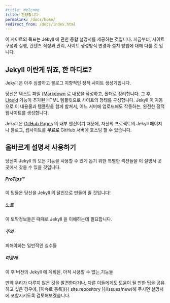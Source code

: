 ```yaml
---
#title: Welcome
title: 환영합니다
permalink: /docs/home/
redirect_from: /docs/index.html
---
```


<!--
This site aims to be a comprehensive guide to Jekyll. We’ll cover topics such as getting your site up and running, creating and managing content, customizing your build, and deploying.
-->
이 사이트의 목표는 Jekyll 에 관한 종합 설명서를 제공하는 것입니다. 지금부터, 사이트 구성과 실행, 컨텐츠 작성과 관리, 사이트 생성방식 변경과 설치 방법에 대해 다룰 것 입니다.

<!--
## What is Jekyll, exactly?
-->
## Jekyll 이란게 뭐죠, 한 마디로?

<!--
Jekyll is a simple, blog-aware, static site generator.
-->
Jekyll 은 아주 심플하고 블로그 지향적인 정적 사이트 생성기입니다.

<!--
You create your content as text files ([Markdown](https://daringfireball.net/projects/markdown/)), and organize them into folders. Then, you build the shell of your site using [Liquid](https://shopify.github.io/liquid/)-enhanced HTML templates. Jekyll automatically stitches the content and templates together, generating a website made entirely of static assets, suitable for uploading to any server.
-->
당신은 텍스트 파일 ([Markdown](https://daringfireball.net/projects/markdown/) 로 내용을 작성하고, 폴더로 정리합니다.  그 후, [Liquid](https://shopify.github.io/liquid/) 기능이 추가된 HTML 템플릿으로 사이트의 형태를 구성합니다.  Jekyll 이 자동으로 이 내용물과 템플릿을 함께 합쳐서, 어느 서버에 업로드해도 작동하는, 완전한 정적 웹사이트를 생성합니다.

<!--
Jekyll happens to be the engine behind [GitHub Pages](https://pages.github.com), so you can host your project’s Jekyll page/blog/website on GitHub’s servers **for free**.
-->
Jekyll 은 [GitHub Pages](https://pages.github.com) 의 내부 엔진이기 때문에, 자신의 프로젝트의 Jekyll 페이지나 블로그, 웹사이트를 **무료로** GitHub 서버에 호스팅 할 수 있습니다.

<!--
## Navigating the Guide
-->
## 올바르게 설명서 사용하기

<!--
Throughout this guide, you'll see these special sections that help you get the most out of Jekyll:
-->
당신이 Jekyll 의 모든 기능을 사용할 수 있게 돕기 위한 특별한 섹션들을 이 설명서 곳곳에서 찾을 수 있을 것입니다.

<div class="note">
<!--
  <h5>ProTips™</h5>
  <p>Tips and tricks that'll make you a Jekyll wizard!</p>
-->
  <h5>ProTips™</h5>
  <p>이 팁들은 당신을 Jekyll 의 달인으로 만들어 줄 것입니다!</p>
</div>

<div class="note info">
<!--
  <h5>Notes</h5>
  <p>Extra tidbits that are sometimes necessary to understand Jekyll.</p>
-->
  <h5>노트</h5>
  <p>이 토막정보들은 때때로 Jekyll 을 이해하는데 필요합니다.</p>
</div>

<div class="note warning">
<!--
  <h5>Warnings</h5>
  <p>Common pitfalls to avoid.</p>
-->
  <h5>주의</h5>
  <p>피해야하는 일반적인 실수들</p>
</div>

<div class="note unreleased">
<!--
  <h5>Unreleased</h5>
  <p>Features planned for future versions of Jekyll, but not available yet.</p>
-->
  <h5>미공개</h5>
  <p>이 후 버전의 Jekyll 에 계획된, 아직 사용할 수 없는,기능들</p>
</div>

<!--
If you find anything we haven’t covered, or would like to share a tip that others might find handy, please [file an issue]({{ site.repository }}/issues/new) and we’ll see about adding it to the guide.
-->
만약 우리가 다루지 않은 것을 발견한다거나, 다른 이들에게도 도움이 될 만한 팁을 공유하고 싶은 경우에, [이슈로 등록]({{ site.repository }}/issues/new)해 주시면 설명서에 포함시키도록 검토해보겠습니다.
